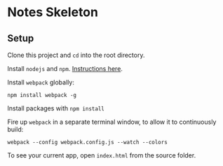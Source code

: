# Notes Skeleton

## Setup

Clone this project and `cd` into the root directory.

Install `nodejs` and `npm`. [Instructions here](https://docs.npmjs.com/getting-started/installing-node).

Install `webpack` globally:
```
npm install webpack -g
```

Install packages with `npm install`

Fire up `webpack` in a separate terminal window, to allow it to continuously build:
```
webpack --config webpack.config.js --watch --colors
```

To see your current app, open `index.html` from the source folder.